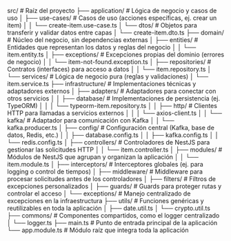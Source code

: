 src/                     # Raíz del proyecto
├── application/         # Lógica de negocio y casos de uso
│   ├── use-cases/       # Casos de uso (acciones específicas, ej. crear un item)
│   │   └── create-item.use-case.ts
│   └── dtos/            # Objetos para transferir y validar datos entre capas
│       └── create-item.dto.ts
├── domain/              # Núcleo del negocio, sin dependencias externas
│   ├── entities/        # Entidades que representan los datos y reglas del negocio
│   │   └── item.entity.ts
│   ├── exceptions/      # Excepciones propias del dominio (errores de negocio)
│   │   └── item-not-found.exception.ts
│   ├── repositories/    # Contratos (interfaces) para acceso a datos
│   │   └── item.repository.ts
│   └── services/        # Lógica de negocio pura (reglas y validaciones)
│       └── item.service.ts
├── infrastructure/      # Implementaciones técnicas y adaptadores externos
│   ├── adapters/        # Adaptadores para conectar con otros servicios
│   │   ├── database/    # Implementaciones de persistencia (ej. TypeORM)
│   │   │   └── typeorm-item.repository.ts
│   │   ├── http/        # Clientes HTTP para llamadas a servicios externos
│   │   │   └── axios-client.ts
│   │   └── kafka/       # Adaptador para comunicación con Kafka
│   │       └── kafka.producer.ts
│   ├── config/          # Configuración central (Kafka, base de datos, Redis, etc.)
│   │   ├── database.config.ts
│   │   ├── kafka.config.ts
│   │   └── redis.config.ts
│   ├── controllers/     # Controladores de NestJS para gestionar las solicitudes HTTP
│   │   └── item.controller.ts
│   ├── modules/         # Módulos de NestJS que agrupan y organizan la aplicación
│   │   └── item.module.ts
│   ├── interceptors/    # Interceptores globales (ej. para logging o control de tiempos)
│   ├── middleware/      # Middleware para procesar solicitudes antes de los controladores
│   ├── filters/         # Filtros de excepciones personalizados
│   ├── guards/          # Guards para proteger rutas y controlar el acceso
│   └── exceptions/      # Manejo centralizado de excepciones en la infraestructura
├── utils/               # Funciones genéricas y reutilizables en toda la aplicación
│   ├── date.util.ts
│   └── crypto.util.ts
├── commons/             # Componentes compartidos, como el logger centralizado
│   └── logger.ts
├── main.ts              # Punto de entrada principal de la aplicación
└── app.module.ts        # Módulo raíz que integra toda la aplicación

